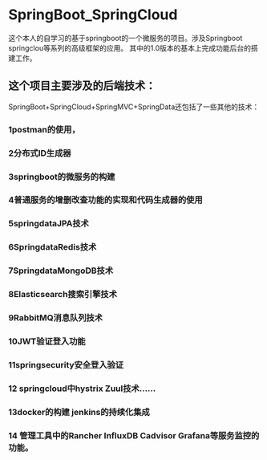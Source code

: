 # SpringBoot_SpringCloud
这个本人的自学习的基于springboot的一个微服务的项目。涉及Springboot springclou等系列的高级框架的应用。
其中的1.0版本的基本上完成功能后台的搭建工作。
## 这个项目主要涉及的后端技术：
SpringBoot+SpringCloud+SpringMVC+SpringData还包括了一些其他的技术：
### 1postman的使用，
### 2分布式ID生成器
### 3springboot的微服务的构建
### 4普通服务的增删改查功能的实现和代码生成器的使用
### 5springdataJPA技术
### 6SpringdataRedis技术
### 7SpringdataMongoDB技术
### 8Elasticsearch搜索引擎技术
### 9RabbitMQ消息队列技术
### 10JWT验证登入功能
### 11springsecurity安全登入验证
### 12 springcloud中hystrix Zuul技术……
### 13docker的构建 jenkins的持续化集成
### 14 管理工具中的Rancher  InfluxDB Cadvisor Grafana等服务监控的功能。



